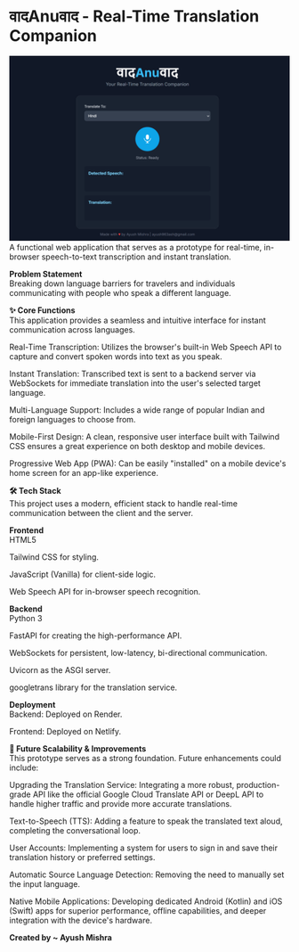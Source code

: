 # वादAnuवाद - Real-Time Translation Companion
![front-page](image.png)
A functional web application that serves as a prototype for real-time, in-browser speech-to-text transcription and instant translation.

**Problem Statement**<br />
Breaking down language barriers for travelers and individuals communicating with people who speak a different language.

**✨ Core Functions**<br />
This application provides a seamless and intuitive interface for instant communication across languages.

Real-Time Transcription: Utilizes the browser's built-in Web Speech API to capture and convert spoken words into text as you speak.

Instant Translation: Transcribed text is sent to a backend server via WebSockets for immediate translation into the user's selected target language.

Multi-Language Support: Includes a wide range of popular Indian and foreign languages to choose from.

Mobile-First Design: A clean, responsive user interface built with Tailwind CSS ensures a great experience on both desktop and mobile devices.

Progressive Web App (PWA): Can be easily "installed" on a mobile device's home screen for an app-like experience.

**🛠️ Tech Stack**<br />
This project uses a modern, efficient stack to handle real-time communication between the client and the server.

**Frontend**<br />
HTML5

Tailwind CSS for styling.

JavaScript (Vanilla) for client-side logic.

Web Speech API for in-browser speech recognition.

**Backend**<br />
Python 3

FastAPI for creating the high-performance API.

WebSockets for persistent, low-latency, bi-directional communication.

Uvicorn as the ASGI server.

googletrans library for the translation service.

**Deployment**<br />
Backend: Deployed on Render.

Frontend: Deployed on Netlify.

**🚀 Future Scalability & Improvements**<br />
This prototype serves as a strong foundation. Future enhancements could include:

Upgrading the Translation Service: Integrating a more robust, production-grade API like the official Google Cloud Translate API or DeepL API to handle higher traffic and provide more accurate translations.

Text-to-Speech (TTS): Adding a feature to speak the translated text aloud, completing the conversational loop.

User Accounts: Implementing a system for users to sign in and save their translation history or preferred settings.

Automatic Source Language Detection: Removing the need to manually set the input language.

Native Mobile Applications: Developing dedicated Android (Kotlin) and iOS (Swift) apps for superior performance, offline capabilities, and deeper integration with the device's hardware.

**Created by ~ Ayush Mishra**
